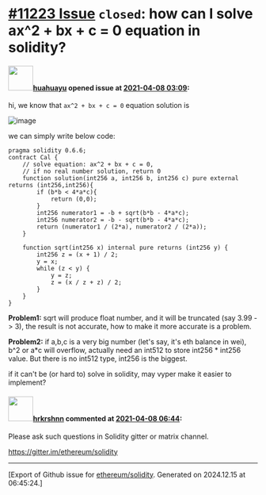 # [\#11223 Issue](https://github.com/ethereum/solidity/issues/11223) `closed`: how can I solve ax^2 + bx + c = 0 equation in solidity?

#### <img src="https://avatars.githubusercontent.com/u/1725060?v=4" width="50">[huahuayu](https://github.com/huahuayu) opened issue at [2021-04-08 03:09](https://github.com/ethereum/solidity/issues/11223):

hi, we know that `ax^2 + bx + c = 0` equation solution is 

![image](https://user-images.githubusercontent.com/1725060/113962223-d4861380-9859-11eb-80bd-6868692186c6.png)

we can simply write below code: 

```sol
pragma solidity 0.6.6;
contract Cal {
    // solve equation: ax^2 + bx + c = 0, 
    // if no real number solution, return 0
    function solution(int256 a, int256 b, int256 c) pure external returns (int256,int256){
        if (b*b < 4*a*c){
            return (0,0);
        }
        int256 numerator1 = -b + sqrt(b*b - 4*a*c);
        int256 numerator2 = -b - sqrt(b*b - 4*a*c);
        return (numerator1 / (2*a), numerator2 / (2*a));
    }
    
    function sqrt(int256 x) internal pure returns (int256 y) {
        int256 z = (x + 1) / 2;
        y = x;
        while (z < y) {
            y = z;
            z = (x / z + z) / 2;
        }
    }
}
```

**Problem1:** sqrt will produce float number, and it will be truncated (say 3.99 -> 3), the result is not accurate, how to make it more accurate is a problem.

**Problem2:** if a,b,c is a very big number (let's say, it's eth balance in wei), b^2 or a*c will overflow, actually need an int512 to store int256 * int256 value. But there is no int512 type, int256 is the biggest.

if it can't be (or hard to) solve in solidity, may vyper make it easier to implement?

#### <img src="https://avatars.githubusercontent.com/u/13174375?u=52d702cb6bec53b561afa293cf9cd53ef7a63924&v=4" width="50">[hrkrshnn](https://github.com/hrkrshnn) commented at [2021-04-08 06:44](https://github.com/ethereum/solidity/issues/11223#issuecomment-815495440):

Please ask such questions in Solidity gitter or matrix channel.

https://gitter.im/ethereum/solidity


-------------------------------------------------------------------------------



[Export of Github issue for [ethereum/solidity](https://github.com/ethereum/solidity). Generated on 2024.12.15 at 06:45:24.]

